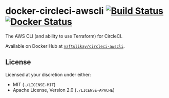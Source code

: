 # docker-circleci-awscli [![Build Status][travis.svg]][travis] [![Docker Status][docker.svg]][docker]

The AWS CLI (and ability to use Terraform) for CircleCI.

Available on Docker Hub at [`naftulikay/circleci-awscli`][docker].

## License

Licensed at your discretion under either:

 - MIT (`./LICENSE-MIT`)
 - Apache License, Version 2.0 (`./LICENSE-APACHE`)

 [docker]: https://hub.docker.com/r/naftulikay/circleci-awscli/
 [docker.svg]: https://img.shields.io/docker/automated/naftulikay/circleci-awscli.svg?maxAge=2592000
 [travis]: https://travis-ci.org/naftulikay/docker-circleci-awscli
 [travis.svg]: https://travis-ci.org/naftulikay/docker-circleci-awscli.svg
